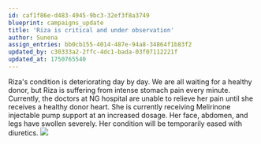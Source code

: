 ```yaml
---
id: caf1f86e-d483-4945-9bc3-32ef3f8a3749
blueprint: campaigns_update
title: 'Riza is critical and under observation'
author: Sunena
assign_entries: bb0cb155-4014-487e-94a8-34864f1b83f2
updated_by: c30333a2-2ffc-4dc1-bada-03f07112221f
updated_at: 1750765540
---
```

Riza's condition is deteriorating day by day. We are all waiting for a healthy donor, but Riza is suffering from intense stomach pain every minute. Currently, the doctors at NG hospital are unable to relieve her pain until she receives a healthy donor heart. She is currently receiving Melirinone injectable pump support at an increased dosage. Her face, abdomen, and legs have swollen severely. Her condition will be temporarily eased with diuretics.
![](/assets/images/contribute-img4.jpg)